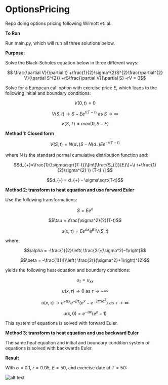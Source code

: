 # OptionsPricing

Repo doing options pricing following Wilmott et. al.

**To Run**

Run main.py, which will run all three solutions below.

**Purpose:**

Solve the Black-Scholes equation below in three different ways:

$$
\frac{\partial V}{\partial t}
+\frac{1}{2}\sigma^{2}S^{2}\frac{\partial^{2} V}{\partial S^{2}}
+rS\frac{\partial V}{\partial S}
-rV = 0$$

Solve for a European call option with exercise price $E$, which leads to the following initial and boundary conditions:

$$V(0, t) = 0$$

$$V(S, t) \rightarrow S - Ee^{r(T-t)} \text{  as  } S \rightarrow \infty$$

$$V(S, T) = max(0, S - E)$$

**Method 1: Closed form**

$$V(S,t) = N(d_{+})S-N(d_{-})Ee^{-r(T-t)}$$

where N is the standard normal cumulative distribution function and:

$$d_{+}=\frac{1}{\sigma\sqrt{T-t}}\[ln\(\frac{S_{t}}{E}\)+\( r+\frac{1}{2}\sigma^{2} \) (T-t) \] $$

$$d_{-} = d_{+} - \sigma\sqrt{T-t}$$

**Method 2: transform to heat equation and use forward Euler**

Use the following transformations:

$$S = Ee^{x}$$

$$\tau = \frac{\sigma^2}{2}(T-t)$$

$$u(x, \tau) = Ee^{\alpha x}e^{\beta \tau}V(S,t)$$

where:

$$\alpha = -\frac{1}{2}\left( \frac{2r}{\sigma^2}-1\right)$$

$$\beta = -\frac{1}{4}\left( \frac{2r}{\sigma^2}+1\right)^{2}$$

yields the following heat equation and boundary conditions:

$$u_{\tau}=u_{xx}$$

$$u(x,\tau) \rightarrow 0 \text{ as } \tau \rightarrow -\infty$$

$$u(x,\tau) \rightarrow e^{-\alpha x}e^{-\beta\tau}(e^{x}-e^{-2r\tau /\sigma^{2}}) \text{ as } \tau \rightarrow \infty$$

$$u(x, 0) = e^{-\alpha x}(e^{x}-1)$$

This system of equations is solved with forward Euler.

**Method 3: transform to heat equation and use backward Euler**

The same heat equation and initial and boundary condition system of equations is solved with backwards Euler.

**Result**

With $\sigma=0.1$, $r=0.05$, $E=50$, and exercise date at $T=50$:

![alt text](./closed_fe_be.png)
